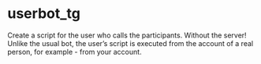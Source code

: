 # userbot_tg
Create a script for the user who calls the participants. Without the server! Unlike the usual bot, the user’s script is executed from the account of a real person, for example - from your account.
